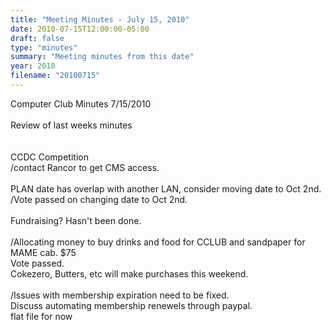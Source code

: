 ```yaml
---
title: "Meeting Minutes - July 15, 2010"
date: 2010-07-15T12:00:00-05:00
draft: false
type: "minutes"
summary: "Meeting minutes from this date"
year: 2010
filename: "20100715"
---
```


Computer Club Minutes 7/15/2010<br />
<br />
Review of last weeks minutes<br />
<br />
<br />
CCDC Competition<br />
/contact Rancor to get CMS access.<br />
<br />
PLAN date has overlap with another LAN, consider moving date to Oct 2nd.<br />
/Vote passed on changing date to Oct 2nd.<br />
<br />
Fundraising? Hasn't been done.<br />
<br />
/Allocating money to buy drinks and food for CCLUB and sandpaper for MAME cab. $75<br />
Vote passed.<br />
Cokezero, Butters, etc will make purchases this weekend.<br />
<br />
/Issues with membership expiration need to be fixed.<br />
Discuss automating membership renewels through paypal.<br />
flat file for now<br />
<br />
<br />
